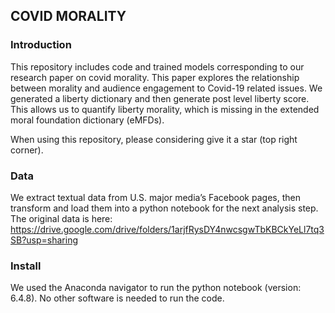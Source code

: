 ## COVID MORALITY

### Introduction

This repository includes code and trained models corresponding to our research paper on covid morality. This paper explores the relationship between morality and audience engagement to Covid-19 related issues. We generated a liberty dictionary and then generate post level liberty score. This allows us to quantify liberty morality, which is missing in the extended moral foundation dictionary (eMFDs). 

When using this repository, please considering give it a star (top right corner). 

### Data
We extract textual data from U.S. major media’s Facebook pages, then transform and load them into a python notebook for the next analysis step. The original data is here: 
https://drive.google.com/drive/folders/1arjfRysDY4nwcsgwTbKBCkYeLl7tq3SB?usp=sharing

### Install
We used the Anaconda navigator to run the python notebook (version: 6.4.8). No other software is needed to run the code.
